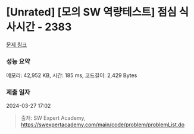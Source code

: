 # [Unrated] [모의 SW 역량테스트] 점심 식사시간 - 2383 

[문제 링크](https://swexpertacademy.com/main/code/problem/problemDetail.do?contestProbId=AV5-BEE6AK0DFAVl) 

### 성능 요약

메모리: 42,952 KB, 시간: 185 ms, 코드길이: 2,429 Bytes

### 제출 일자

2024-03-27 17:02



> 출처: SW Expert Academy, https://swexpertacademy.com/main/code/problem/problemList.do